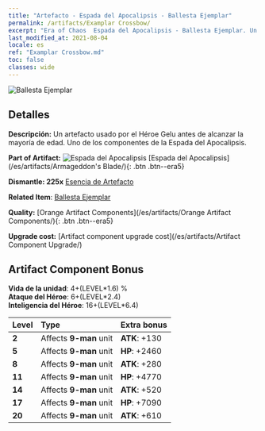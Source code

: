 ```yaml
---
title: "Artefacto - Espada del Apocalipsis - Ballesta Ejemplar"
permalink: /artifacts/Examplar Crossbow/
excerpt: "Era of Chaos  Espada del Apocalipsis - Ballesta Ejemplar. Un artefacto usado por el Héroe Gelu antes de alcanzar la mayoría de edad. Uno de los componentes de la Espada del Apocalipsis."
last_modified_at: 2021-08-04
locale: es
ref: "Examplar Crossbow.md"
toc: false
classes: wide
---
```


 ![Ballesta Ejemplar](/images/t/artifact_40446.png)



## Detalles

 **Descripción:** Un artefacto usado por el Héroe Gelu antes de alcanzar la mayoría de edad. Uno de los componentes de la Espada del Apocalipsis.

 **Part of Artifact:** ![Espada del Apocalipsis](/images/t/icon_artifact_44.png) [Espada del Apocalipsis](/es/artifacts/Armageddon's Blade/){: .btn .btn--era5}

 **Dismantle: 225x** [Esencia de Artefacto](/ItemsES/con_905/)

 **Related Item**: [Ballesta Ejemplar](/ItemsES/art_171/)

 **Quality:** [Orange Artifact Components](/es/artifacts/Orange Artifact Components/){: .btn .btn--era5}

 **Upgrade cost:** [Artifact component upgrade cost](/es/artifacts/Artifact Component Upgrade/)

## Artifact Component Bonus

  **Vida de la unidad**: 4+(LEVEL\*1.6) %<br/>**Ataque del Héroe**: 6+(LEVEL\*2.4)<br/>**Inteligencia del Héroe**: 16+(LEVEL\*6.4)

  |  Level  | Type |    Extra bonus  | 
  |:--------|:-----|:----------------| 
  | **2** | Affects **9-man** unit | **ATK**: +130 | 
  | **5** | Affects **9-man** unit | **HP**: +2460 | 
  | **8** | Affects **9-man** unit | **ATK**: +280 | 
  | **11** | Affects **9-man** unit | **HP**: +4770 | 
  | **14** | Affects **9-man** unit | **ATK**: +520 | 
  | **17** | Affects **9-man** unit | **HP**: +7090 | 
  | **20** | Affects **9-man** unit | **ATK**: +610 | 
